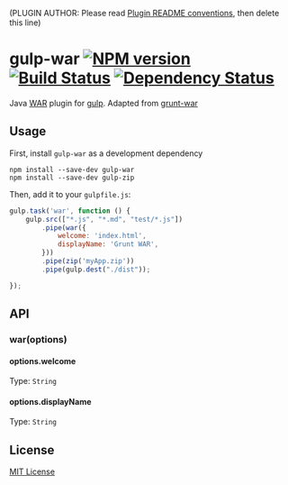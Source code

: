 (PLUGIN AUTHOR: Please read [Plugin README conventions](https://github.com/gulpjs/gulp/wiki/Plugin-README-Conventions), then delete this line)

# gulp-war [![NPM version][npm-image]][npm-url] [![Build Status][travis-image]][travis-url] [![Dependency Status][depstat-image]][depstat-url]

Java [WAR](http://en.wikipedia.org/wiki/WAR_(file_format)) plugin for [gulp](https://github.com/gulpjs/gulp). Adapted from [grunt-war](https://github.com/MorrisLLC/grunt-war)

## Usage

First, install `gulp-war` as a development dependency

```shell
npm install --save-dev gulp-war
npm install --save-dev gulp-zip
```

Then, add it to your `gulpfile.js`:

```javascript
gulp.task('war', function () {
    gulp.src(["*.js", "*.md", "test/*.js"])
        .pipe(war({
            welcome: 'index.html',
            displayName: 'Grunt WAR',
        }))
        .pipe(zip('myApp.zip'))
        .pipe(gulp.dest("./dist"));

});
```

## API

### war(options)

#### options.welcome
Type: `String`

#### options.displayName
Type: `String`



## License

[MIT License](http://en.wikipedia.org/wiki/MIT_License)

[npm-url]: https://npmjs.org/package/gulp-war
[npm-image]: https://badge.fury.io/js/gulp-war.png

[travis-url]: http://travis-ci.org/ScottWeinstein/gulp-war
[travis-image]: https://secure.travis-ci.org/ScottWeinstein/gulp-war.png?branch=master

[depstat-url]: https://david-dm.org/ScottWeinstein/gulp-war
[depstat-image]: https://david-dm.org/ScottWeinstein/gulp-war.png

